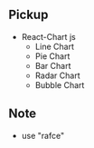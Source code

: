 ## Pickup
* React-Chart js
  * Line Chart
  * Pie Chart
  * Bar Chart
  * Radar Chart
  * Bubble Chart

## Note
* use "rafce"